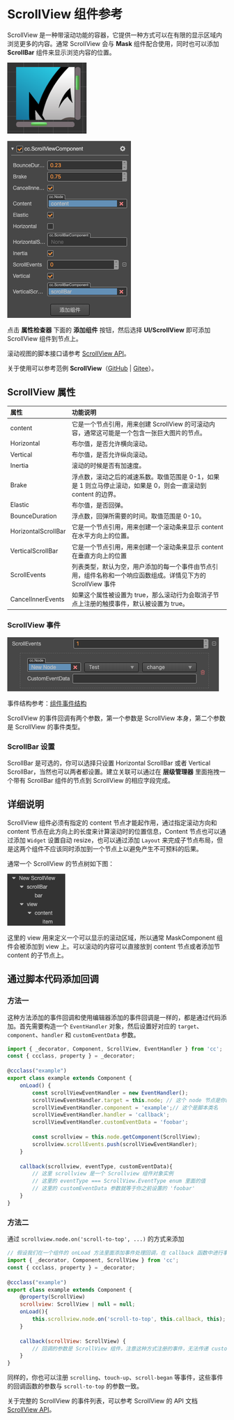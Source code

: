 # ScrollView 组件参考

ScrollView 是一种带滚动功能的容器，它提供一种方式可以在有限的显示区域内浏览更多的内容。通常 ScrollView 会与 **Mask** 组件配合使用，同时也可以添加 **ScrollBar** 组件来显示浏览内容的位置。

![scrollview-content](scroll/scrollview-content.png)

![scrollview-inspector](scroll/scrollview-inspector.png)

点击 **属性检查器** 下面的 **添加组件** 按钮，然后选择 **UI/ScrollView** 即可添加 ScrollView 组件到节点上。

滚动视图的脚本接口请参考 [ScrollView API](%__APIDOC__%/zh/#/docs/3.3/zh/ui/Class/ScrollView)。

关于使用可以参考范例 **ScrollView**（[GitHub](https://github.com/cocos-creator/test-cases-3d/tree/v3.3/assets/cases/ui/06.scrollview) | [Gitee](https://gitee.com/mirrors_cocos-creator/test-cases-3d/tree/v3.3/assets/cases/ui/06.scrollview)）。

## ScrollView 属性

| 属性                  | 功能说明     |
| :----------  | :---------  |
| content              | 它是一个节点引用，用来创建 ScrollView 的可滚动内容，通常这可能是一个包含一张巨大图片的节点。                 |
| Horizontal           | 布尔值，是否允许横向滚动。                                                                          |
| Vertical             | 布尔值，是否允许纵向滚动。                                                                          |
| Inertia              | 滚动的时候是否有加速度。                                                                            |
| Brake                | 浮点数，滚动之后的减速系数。取值范围是 0-1，如果是 1 则立马停止滚动，如果是 0，则会一直滚动到 content 的边界。  |
| Elastic              | 布尔值，是否回弹。                                                                                 |
| BounceDuration      | 浮点数，回弹所需要的时间。取值范围是 0-10。                                                            |
| HorizontalScrollBar | 它是一个节点引用，用来创建一个滚动条来显示 content 在水平方向上的位置。                                    |
| VerticalScrollBar   | 它是一个节点引用，用来创建一个滚动条来显示 content 在垂直方向上的位置                                      |
| ScrollEvents    | 列表类型，默认为空，用户添加的每一个事件由节点引用，组件名称和一个响应函数组成。详情见下方的 ScrollView 事件     |
| CancelInnerEvents    | 如果这个属性被设置为 true，那么滚动行为会取消子节点上注册的触摸事件，默认被设置为 true。                      |

### ScrollView 事件

![scrollview-event](scroll/scrollview-event.png)

事件结构参考：[组件事件结构](./button.md#组件事件结构)

ScrollView 的事件回调有两个参数，第一个参数是 ScrollView 本身，第二个参数是 ScrollView 的事件类型。

### ScrollBar 设置

ScrollBar 是可选的，你可以选择只设置 Horizontal ScrollBar 或者 Vertical ScrollBar，当然也可以两者都设置。建立关联可以通过在 **层级管理器** 里面拖拽一个带有 ScrollBar 组件的节点到 ScrollView 的相应字段完成。

## 详细说明

ScrollView 组件必须有指定的 content 节点才能起作用，通过指定滚动方向和 content 节点在此方向上的长度来计算滚动时的位置信息，Content 节点也可以通过添加 `Widget` 设置自动 resize，也可以通过添加 `Layout` 来完成子节点布局，但是这两个组件不应该同时添加到一个节点上以避免产生不可预料的后果。

通常一个 ScrollView 的节点树如下图：

![scrollview-hierarchy](scroll/scrollview-hierarchy.png)

这里的 view 用来定义一个可以显示的滚动区域，所以通常 MaskComponent 组件会被添加到 view 上。可以滚动的内容可以直接放到 content 节点或者添加节 content 的子节点上。

## 通过脚本代码添加回调

### 方法一

这种方法添加的事件回调和使用编辑器添加的事件回调是一样的，都是通过代码添加。首先需要构造一个 `EventHandler` 对象，然后设置好对应的 `target`、`component`、`handler` 和 `customEventData` 参数。

```ts
import { _decorator, Component, ScrollView, EventHandler } from 'cc';
const { ccclass, property } = _decorator;

@ccclass("example")
export class example extends Component {
    onLoad() {
        const scrollViewEventHandler = new EventHandler();
        scrollViewEventHandler.target = this.node; // 这个 node 节点是你的事件处理代码组件所属的节点
        scrollViewEventHandler.component = 'example';// 这个是脚本类名
        scrollViewEventHandler.handler = 'callback';
        scrollViewEventHandler.customEventData = 'foobar';

        const scrollview = this.node.getComponent(ScrollView);
        scrollview.scrollEvents.push(scrollViewEventHandler);
    }

    callback(scrollview, eventType, customEventData){
        // 这里 scrollview 是一个 Scrollview 组件对象实例
        // 这里的 eventType === ScrollView.EventType enum 里面的值
        // 这里的 customEventData 参数就等于你之前设置的 'foobar'
    }
}
```

### 方法二

通过 `scrollview.node.on('scroll-to-top', ...)` 的方式来添加

```js
// 假设我们在一个组件的 onLoad 方法里面添加事件处理回调，在 callback 函数中进行事件处理:
import { _decorator, Component, ScrollView } from 'cc';
const { ccclass, property } = _decorator;

@ccclass("example")
export class example extends Component {
    @property(ScrollView)
    scrollview: ScrollView | null = null;
    onLoad(){
        this.scrollview.node.on('scroll-to-top', this.callback, this);
    }

    callback(scrollView: ScrollView) {
        // 回调的参数是 ScrollView 组件，注意这种方式注册的事件，无法传递 customEventData
    }
}
```

同样的，你也可以注册 `scrolling`、`touch-up`、`scroll-began` 等事件，这些事件的回调函数的参数与 `scroll-to-top` 的参数一致。

关于完整的 ScrollView 的事件列表，可以参考 ScrollView 的 API 文档 [ScrollView API](%__APIDOC__%/zh/#/docs/3.3/zh/ui/Class/ScrollView)。
